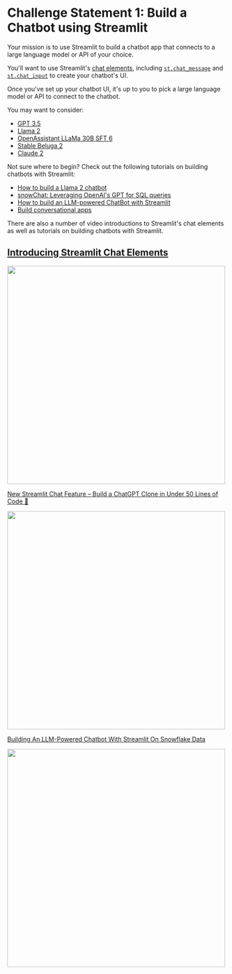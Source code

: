 # Challenge Statement 1: Build a Chatbot using Streamlit

Your mission is to use Streamlit to build a chatbot app that connects to a large language model or API of your choice.

You'll want to use Streamlit's [chat elements](https://docs.streamlit.io/library/api-reference/chat), including [`st.chat_message`](https://docs.streamlit.io/library/api-reference/chat/st.chat_message) and [`st.chat_input`](https://docs.streamlit.io/library/api-reference/chat/st.chat_input) to create your chatbot's UI.

Once you've set up your chatbot UI, it's up to you to pick a large language model or API to connect to the chatbot.

You may want to consider:
- [GPT 3.5](https://platform.openai.com/docs/models/gpt-3-5)
- [Llama 2](https://ai.meta.com/llama/)
- [OpenAssistant LLaMa 30B SFT 6](https://huggingface.co/OpenAssistant/oasst-sft-6-llama-30b-xor)
- [Stable Beluga 2](https://huggingface.co/stabilityai/StableBeluga2)
- [Claude 2](https://www.anthropic.com/index/claude-2)

Not sure where to begin? Check out the following tutorials on building chatbots with Streamlit:
- [How to build a Llama 2 chatbot](https://blog.streamlit.io/how-to-build-a-llama-2-chatbot/)
- [snowChat: Leveraging OpenAI's GPT for SQL queries](https://blog.streamlit.io/snowchat-leveraging-openais-gpt-for-sql-queries/)
- [How to build an LLM-powered ChatBot with Streamlit](https://blog.streamlit.io/how-to-build-an-llm-powered-chatbot-with-streamlit/)
- [Build conversational apps](https://docs.streamlit.io/knowledge-base/tutorials/build-conversational-apps)

There are also a number of video introductions to Streamlit's chat elements as well as tutorials on building chatbots with Streamlit.

## [Introducing Streamlit Chat Elements](https://www.youtube.com/watch?v=4sPnOqeUDmk)

<img src="https://img.youtube.com/vi/4sPnOqeUDmk/hqdefault.jpg" width="500">

[New Streamlit Chat Feature – Build a ChatGPT Clone in Under 50 Lines of Code 🤯](https://www.youtube.com/watch?v=sBhK-2K9bUc)

<img src="https://img.youtube.com/vi/sBhK-2K9bUc/hqdefault.jpg" width="500">

[Building An LLM-Powered Chatbot With Streamlit On Snowflake Data](https://www.youtube.com/watch?v=3WH1DHBf2WQ)

<img src="https://img.youtube.com/vi/3WH1DHBf2WQ/hqdefault.jpg" width="500">
